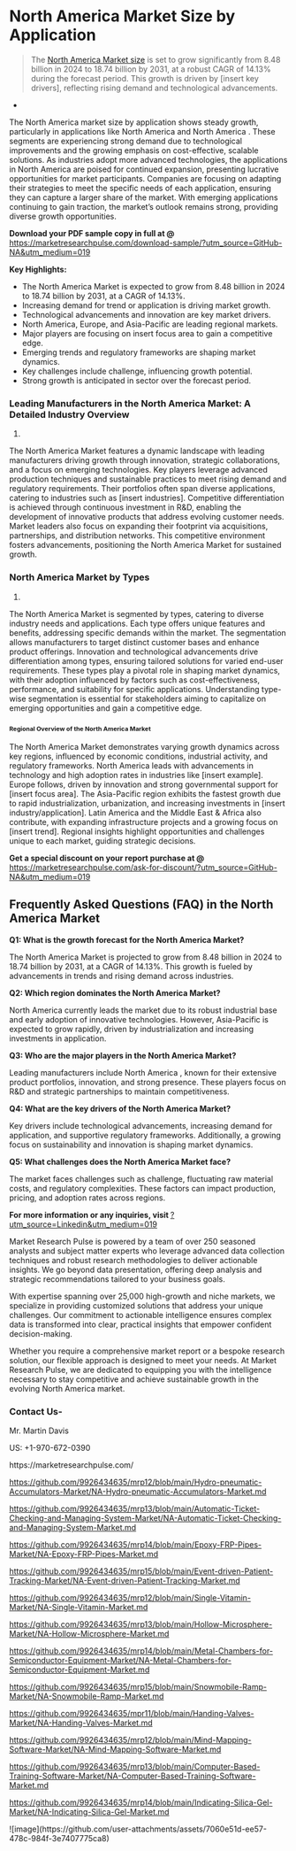 <h1>North America  Market&nbsp;Size by Application</h1><blockquote><p>The <a href="https://marketresearchpulse.com/download-sample/?utm_source=GitHub-NA&amp;utm_medium=019">North America  Market size</a> is set to grow significantly from 8.48 billion in 2024 to 18.74 billion by 2031, at a robust CAGR of 14.13% during the forecast period. This growth is driven by [insert key drivers], reflecting rising demand and technological advancements.</p></blockquote><ul><li></li></ul><p>The North America  market size by application shows steady growth, particularly in applications like North America  and North America . These segments are experiencing strong demand due to technological improvements and the growing emphasis on cost-effective, scalable solutions. As industries adopt more advanced technologies, the applications in North America  are poised for continued expansion, presenting lucrative opportunities for market participants. Companies are focusing on adapting their strategies to meet the specific needs of each application, ensuring they can capture a larger share of the market. With emerging applications continuing to gain traction, the market’s outlook remains strong, providing diverse growth opportunities.</p><p><strong>Download your PDF sample copy in full at @ </strong><a href="https://marketresearchpulse.com/download-sample/?utm_source=GitHub-NA&amp;utm_medium=019">https://marketresearchpulse.com/download-sample/?utm_source=GitHub-NA&amp;utm_medium=019</a></p><p><strong>Key Highlights: </strong></p><ul><li>The North America  Market is expected to grow from 8.48 billion in 2024 to 18.74 billion by 2031, at a CAGR of 14.13%.</li><li>Increasing demand for trend or application is driving market growth.</li><li>Technological advancements and innovation are key market drivers.</li><li>North America, Europe, and Asia-Pacific are leading regional markets.</li><li>Major players are focusing on insert focus area to gain a competitive edge.</li><li>Emerging trends and regulatory frameworks are shaping market dynamics.</li><li>Key challenges include challenge, influencing growth potential.</li><li>Strong growth is anticipated in sector over the forecast period.</li></ul><h3>Leading Manufacturers in the North America  Market: A Detailed Industry Overview</h3><ol><li></li></ol><div class="flex max-w-full flex-col flex-grow"><div class="min-h-8 text-message flex w-full flex-col items-end gap-2 whitespace-normal break-words [.text-message+&amp;]:mt-5" dir="auto" data-message-author-role="assistant" data-message-id="fd8432e4-4910-450d-b182-61b7bfb0a01f" data-message-model-slug="gpt-4o"><div class="flex w-full flex-col gap-1 empty:hidden first:pt-[3px]"><div class="markdown prose w-full break-words dark:prose-invert light"><p>The North America  Market features a dynamic landscape with leading manufacturers driving growth through innovation, strategic collaborations, and a focus on emerging technologies. Key players leverage advanced production techniques and sustainable practices to meet rising demand and regulatory requirements. Their portfolios often span diverse applications, catering to industries such as [insert industries]. Competitive differentiation is achieved through continuous investment in R&amp;D, enabling the development of innovative products that address evolving customer needs. Market leaders also focus on expanding their footprint via acquisitions, partnerships, and distribution networks. This competitive environment fosters advancements, positioning the North America  Market for sustained growth.</p></div></div></div></div><h3>North America  Market by Types</h3><ol><li></li></ol><div class="flex max-w-full flex-col flex-grow"><div class="min-h-8 text-message flex w-full flex-col items-end gap-2 whitespace-normal break-words [.text-message+&amp;]:mt-5" dir="auto" data-message-author-role="assistant" data-message-id="084470be-0bb7-4664-bddf-5156b4f41249" data-message-model-slug="gpt-4o-mini"><div class="flex w-full flex-col gap-1 empty:hidden first:pt-[3px]"><div class="markdown prose w-full break-words dark:prose-invert light"><p>The North America  Market is segmented by types, catering to diverse industry needs and applications. Each type offers unique features and benefits, addressing specific demands within the market. The segmentation allows manufacturers to target distinct customer bases and enhance product offerings. Innovation and technological advancements drive differentiation among types, ensuring tailored solutions for varied end-user requirements. These types play a pivotal role in shaping market dynamics, with their adoption influenced by factors such as cost-effectiveness, performance, and suitability for specific applications. Understanding type-wise segmentation is essential for stakeholders aiming to capitalize on emerging opportunities and gain a competitive edge.</p></div></div></div></div><h3><span style="font-size: 11px;">Regional Overview of the North America  Market</span></h3><div class="flex max-w-full flex-col flex-grow"><div class="min-h-8 text-message flex w-full flex-col items-end gap-2 whitespace-normal break-words [.text-message+&amp;]:mt-5" dir="auto" data-message-author-role="assistant" data-message-id="e9038762-ce64-4e30-91c9-9bd413514231" data-message-model-slug="gpt-4o-mini"><div class="flex w-full flex-col gap-1 empty:hidden first:pt-[3px]"><div class="markdown prose w-full break-words dark:prose-invert light"><p>The North America  Market demonstrates varying growth dynamics across key regions, influenced by economic conditions, industrial activity, and regulatory frameworks. North America leads with advancements in technology and high adoption rates in industries like [insert example]. Europe follows, driven by innovation and strong governmental support for [insert focus area]. The Asia-Pacific region exhibits the fastest growth due to rapid industrialization, urbanization, and increasing investments in [insert industry/application]. Latin America and the Middle East &amp; Africa also contribute, with expanding infrastructure projects and a growing focus on [insert trend]. Regional insights highlight opportunities and challenges unique to each market, guiding strategic decisions.</p></div></div></div></div><p><strong>Get a special discount on your report purchase at @ </strong><a href="https://marketresearchpulse.com/ask-for-discount/?utm_source=GitHub-NA&amp;utm_medium=019">https://marketresearchpulse.com/ask-for-discount/?utm_source=GitHub-NA&amp;utm_medium=019</a></p><h2>Frequently Asked Questions (FAQ) in the North America  Market</h2><p><strong>Q1: What is the growth forecast for the North America  Market?</strong></p><p>The North America  Market is projected to grow from 8.48 billion in 2024 to 18.74 billion by 2031, at a CAGR of 14.13%. This growth is fueled by advancements in trends and rising demand across industries.</p><p><strong>Q2: Which region dominates the North America  Market?</strong></p><p>North America currently leads the market due to its robust industrial base and early adoption of innovative technologies. However, Asia-Pacific is expected to grow rapidly, driven by industrialization and increasing investments in application.</p><p><strong>Q3: Who are the major players in the North America  Market?</strong></p><p>Leading manufacturers include North America , known for their extensive product portfolios, innovation, and strong presence. These players focus on R&amp;D and strategic partnerships to maintain competitiveness.</p><p><strong>Q4: What are the key drivers of the North America  Market?</strong></p><p>Key drivers include technological advancements, increasing demand for application, and supportive regulatory frameworks. Additionally, a growing focus on sustainability and innovation is shaping market dynamics.</p><p><strong>Q5: What challenges does the North America  Market face?</strong></p><p>The market faces challenges such as challenge, fluctuating raw material costs, and regulatory complexities. These factors can impact production, pricing, and adoption rates across regions.</p><p><strong>For more information or any inquiries, visit&nbsp;</strong><a href="?utm_source=Linkedin&utm_medium=019">?utm_source=Linkedin&utm_medium=019</a></p><p>Market Research Pulse is powered by a team of over 250 seasoned analysts and subject matter experts who leverage advanced data collection techniques and robust research methodologies to deliver actionable insights. We go beyond data presentation, offering deep analysis and strategic recommendations tailored to your business goals.</p><p>With expertise spanning over 25,000 high-growth and niche markets, we specialize in providing customized solutions that address your unique challenges. Our commitment to actionable intelligence ensures complex data is transformed into clear, practical insights that empower confident decision-making.</p><p>Whether you require a comprehensive market report or a bespoke research solution, our flexible approach is designed to meet your needs. At Market Research Pulse, we are dedicated to equipping you with the intelligence necessary to stay competitive and achieve sustainable growth in the evolving North America  market.</p><h3><strong>Contact Us-</strong></h3><p>Mr. Martin Davis</p><p>US: +1-970-672-0390</p><p>https://marketresearchpulse.com/</p><p><a href="https://github.com/9926434635/mrp12/blob/main/Hydro-pneumatic-Accumulators-Market/NA-Hydro-pneumatic-Accumulators-Market.md">https://github.com/9926434635/mrp12/blob/main/Hydro-pneumatic-Accumulators-Market/NA-Hydro-pneumatic-Accumulators-Market.md</a></p><p><a href="https://github.com/9926434635/mrp13/blob/main/Automatic-Ticket-Checking-and-Managing-System-Market/NA-Automatic-Ticket-Checking-and-Managing-System-Market.md">https://github.com/9926434635/mrp13/blob/main/Automatic-Ticket-Checking-and-Managing-System-Market/NA-Automatic-Ticket-Checking-and-Managing-System-Market.md</a></p><p><a href="https://github.com/9926434635/mrp14/blob/main/Epoxy-FRP-Pipes-Market/NA-Epoxy-FRP-Pipes-Market.md">https://github.com/9926434635/mrp14/blob/main/Epoxy-FRP-Pipes-Market/NA-Epoxy-FRP-Pipes-Market.md</a></p><p><a href="https://github.com/9926434635/mrp15/blob/main/Event-driven-Patient-Tracking-Market/NA-Event-driven-Patient-Tracking-Market.md">https://github.com/9926434635/mrp15/blob/main/Event-driven-Patient-Tracking-Market/NA-Event-driven-Patient-Tracking-Market.md</a></p><p><a href="https://github.com/9926434635/mrp12/blob/main/Single-Vitamin-Market/NA-Single-Vitamin-Market.md">https://github.com/9926434635/mrp12/blob/main/Single-Vitamin-Market/NA-Single-Vitamin-Market.md</a></p><p><a href="https://github.com/9926434635/mrp13/blob/main/Hollow-Microsphere-Market/NA-Hollow-Microsphere-Market.md">https://github.com/9926434635/mrp13/blob/main/Hollow-Microsphere-Market/NA-Hollow-Microsphere-Market.md</a></p><p><a href="https://github.com/9926434635/mrp14/blob/main/Metal-Chambers-for-Semiconductor-Equipment-Market/NA-Metal-Chambers-for-Semiconductor-Equipment-Market.md">https://github.com/9926434635/mrp14/blob/main/Metal-Chambers-for-Semiconductor-Equipment-Market/NA-Metal-Chambers-for-Semiconductor-Equipment-Market.md</a></p><p><a href="https://github.com/9926434635/mrp15/blob/main/Snowmobile-Ramp-Market/NA-Snowmobile-Ramp-Market.md">https://github.com/9926434635/mrp15/blob/main/Snowmobile-Ramp-Market/NA-Snowmobile-Ramp-Market.md</a></p><p><a href="https://github.com/9926434635/mpr11/blob/main/Handing-Valves-Market/NA-Handing-Valves-Market.md">https://github.com/9926434635/mpr11/blob/main/Handing-Valves-Market/NA-Handing-Valves-Market.md</a></p><p><a href="https://github.com/9926434635/mrp12/blob/main/Mind-Mapping-Software-Market/NA-Mind-Mapping-Software-Market.md">https://github.com/9926434635/mrp12/blob/main/Mind-Mapping-Software-Market/NA-Mind-Mapping-Software-Market.md</a></p><p><a href="https://github.com/9926434635/mrp13/blob/main/Computer-Based-Training-Software-Market/NA-Computer-Based-Training-Software-Market.md">https://github.com/9926434635/mrp13/blob/main/Computer-Based-Training-Software-Market/NA-Computer-Based-Training-Software-Market.md</a></p><p><a href="https://github.com/9926434635/mrp14/blob/main/Indicating-Silica-Gel-Market/NA-Indicating-Silica-Gel-Market.md">https://github.com/9926434635/mrp14/blob/main/Indicating-Silica-Gel-Market/NA-Indicating-Silica-Gel-Market.md</a></p>
![image](https://github.com/user-attachments/assets/7060e51d-ee57-478c-984f-3e7407775ca8)
